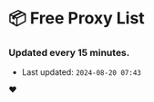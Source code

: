 # :package: Free Proxy List
### Updated every 15 minutes.

- Last updated: `2024-08-20 07:43`

:heart:
